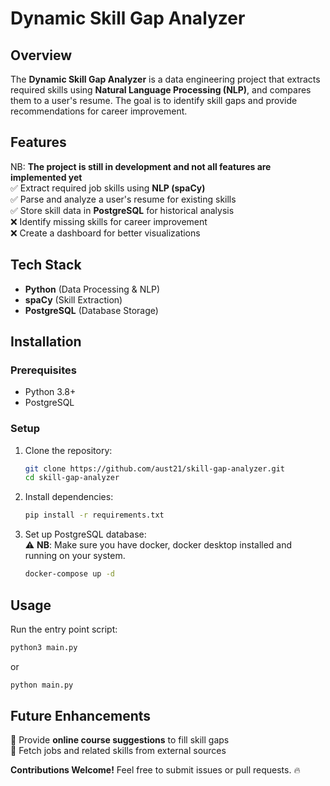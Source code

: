 # Dynamic Skill Gap Analyzer

## Overview

The **Dynamic Skill Gap Analyzer** is a data engineering project that extracts required skills using **Natural Language Processing (NLP)**, and compares them to a user's resume. The goal is to identify skill gaps and provide recommendations for career improvement.

## Features

NB: **The project is still in development and not all features are implemented yet**    
✅ Extract required job skills using **NLP (spaCy)**  
✅ Parse and analyze a user's resume for existing skills  
✅ Store skill data in **PostgreSQL** for historical analysis  
❌ Identify missing skills for career improvement  
❌ Create a dashboard for better visualizations


## Tech Stack

- **Python** (Data Processing & NLP)
- **spaCy** (Skill Extraction)
- **PostgreSQL** (Database Storage)

## Installation

### Prerequisites

- Python 3.8+
- PostgreSQL

### Setup

1. Clone the repository:
   ```bash
   git clone https://github.com/aust21/skill-gap-analyzer.git
   cd skill-gap-analyzer
   ```
2. Install dependencies:

   ```bash
   pip install -r requirements.txt
   ```

3. Set up PostgreSQL database:  
⚠️ **NB**: Make sure you have docker, docker desktop installed and running on your system.  

   ```bash
   docker-compose up -d
   ```

## Usage

Run the entry point script:

```bash
python3 main.py
```

or 
```bash
python main.py
```

## Future Enhancements
🚀 Provide **online course suggestions** to fill skill gaps  
🚀 Fetch jobs and related skills from external sources

**Contributions Welcome!** Feel free to submit issues or pull requests. 🔥
